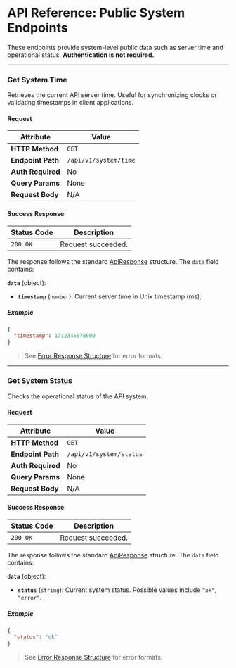 
# API Reference: Public System Endpoints

These endpoints provide system-level public data such as server time and operational status. **Authentication is not required.**

---

### Get System Time

Retrieves the current API server time. Useful for synchronizing clocks or validating timestamps in client applications.

#### Request

| Attribute         | Value              |
|-------------------|--------------------|
| **HTTP Method**   | `GET`              |
| **Endpoint Path** | `/api/v1/system/time` |
| **Auth Required** | No                 |
| **Query Params**  | None               |
| **Request Body**  | N/A                |

#### Success Response

| Status Code | Description        |
|-------------|--------------------|
| `200 OK`    | Request succeeded. |

The response follows the standard [ApiResponse](../../data-models.md#apiresponse) structure. The `data` field contains:

**`data`** (object):
- **`timestamp`** (`number`): Current server time in Unix timestamp (ms).

##### Example

```json
{
  "timestamp": 1712345678000
}
```

> See [Error Response Structure](../error-handling.md) for error formats.

---

### Get System Status

Checks the operational status of the API system.

#### Request

| Attribute         | Value              |
|-------------------|--------------------|
| **HTTP Method**   | `GET`              |
| **Endpoint Path** | `/api/v1/system/status` |
| **Auth Required** | No                 |
| **Query Params**  | None               |
| **Request Body**  | N/A                |

#### Success Response

| Status Code | Description        |
|-------------|--------------------|
| `200 OK`    | Request succeeded. |

The response follows the standard [ApiResponse](../../data-models.md#apiresponse) structure. The `data` field contains:

**`data`** (object):
- **`status`** (`string`): Current system status. Possible values include `"ok"`, `"error"`.

##### Example

```json
{
  "status": "ok"
}
```

> See [Error Response Structure](../../data-models.md#error-response) for error formats.

